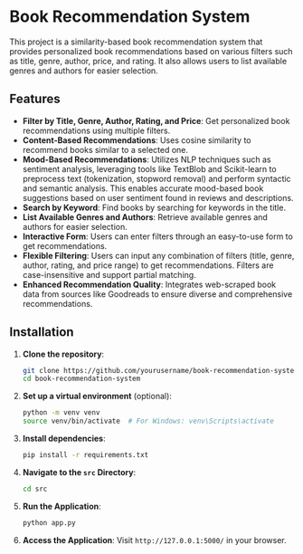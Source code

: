 # Book Recommendation System

This project is a similarity-based book recommendation system that provides personalized book recommendations based on various filters such as title, genre, author, price, and rating. It also allows users to list available genres and authors for easier selection.

## Features

- **Filter by Title, Genre, Author, Rating, and Price**: Get personalized book recommendations using multiple filters.
- **Content-Based Recommendations**: Uses cosine similarity to recommend books similar to a selected one.
- **Mood-Based Recommendations**: Utilizes NLP techniques such as sentiment analysis, leveraging tools like TextBlob and Scikit-learn to preprocess text (tokenization, stopword removal) and perform syntactic and semantic analysis. This enables accurate mood-based book suggestions based on user sentiment found in reviews and descriptions.
- **Search by Keyword**: Find books by searching for keywords in the title.
- **List Available Genres and Authors**: Retrieve available genres and authors for easier selection.
- **Interactive Form**: Users can enter filters through an easy-to-use form to get recommendations.
- **Flexible Filtering**: Users can input any combination of filters (title, genre, author, rating, and price range) to get recommendations. Filters are case-insensitive and support partial matching.
- **Enhanced Recommendation Quality**: Integrates web-scraped book data from sources like Goodreads to ensure diverse and comprehensive recommendations.

## Installation

1. **Clone the repository**:
    ```bash
    git clone https://github.com/yourusername/book-recommendation-system.git
    cd book-recommendation-system
    ```

2. **Set up a virtual environment** (optional):
    ```bash
    python -m venv venv
    source venv/bin/activate  # For Windows: venv\Scripts\activate
    ```

3. **Install dependencies**:
    ```bash
    pip install -r requirements.txt
    ```

4. **Navigate to the `src` Directory**:
    ```bash
    cd src
    ```

5. **Run the Application**:
    ```bash
    python app.py
    ```

6. **Access the Application**:
   Visit `http://127.0.0.1:5000/` in your browser.
